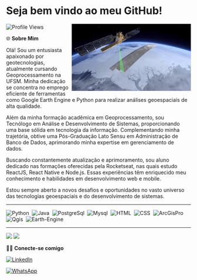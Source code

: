 # Seja bem vindo ao meu GitHub! 

<img src = "banner.gif" width = "325px" align = "right">

![Profile Views](https://komarev.com/ghpvc/?username=camiloiglesias)

🌐 **Sobre Mim**

Olá! Sou um entusiasta apaixonado por geotecnologias, atualmente cursando Geoprocessamento na UFSM. Minha dedicação se concentra no emprego eficiente de ferramentas como Google Earth Engine e Python para realizar análises geoespaciais de alta qualidade.

Além da minha formação acadêmica em Geoprocessamento, sou Tecnólogo em Análise e Desenvolvimento de Sistemas, proporcionando uma base sólida em tecnologia da informação. Complementando minha trajetória, obtive uma Pós-Graduação Lato Sensu em Administração de Banco de Dados, aprimorando minha expertise em gerenciamento de dados.

Buscando constantemente atualização e aprimoramento, sou aluno dedicado nas formações oferecidas pela Rocketseat, nas quais estudo ReactJS, React Native e Node.js. Essas experiências têm enriquecido meu conhecimento e habilidades em desenvolvimento web e mobile.

Estou sempre aberto a novos desafios e oportunidades no vasto universo das tecnologias geoespaciais e do desenvolvimento de sistemas.

  
 
---
<div>  
<img src="https://github.com/camiloiglesias/camiloiglesias/assets/71660609/7b71251e-4aa5-4ff1-afa1-bb6597ce5aaf" title="Python" alt="Python" width="40" height="40"/>&nbsp;
<img src="https://github.com/camiloiglesias/camiloiglesias/assets/71660609/bbb161ea-dcb1-440d-a1fb-e2c73c5dd744" title="Java" alt="Java" width="40" height="40"/>&nbsp;
<img src="https://github.com/camiloiglesias/camiloiglesias/assets/71660609/0ea1c262-9966-4399-885c-469533a60362" title="PostgreSql" alt="PostgreSql" width="40" height="40"/>&nbsp;
<img src="https://github.com/camiloiglesias/camiloiglesias/assets/71660609/81af191d-07da-4283-943c-f1c6a15954ec" title="Mysql" alt="Mysql" width="40" height="40"/>&nbsp;
<img src="https://github.com/camiloiglesias/camiloiglesias/assets/71660609/9902cdb1-ed52-4534-a11d-0ba16acb0cfb" title="HTML" alt="HTML" width="40" height="40"/>&nbsp;
<img src="https://github.com/camiloiglesias/camiloiglesias/assets/71660609/19db373f-513e-44f0-95f8-44d1b4938e8e" title="CSS" alt="CSS" width="40" height="40"/>&nbsp;
<img src="https://github.com/camiloiglesias/camiloiglesias/assets/71660609/5bfd1ce7-26cb-4bbc-a380-ef7ed3cb658d" title="ArcGisPro" alt="ArcGisPro" width="40" height="40"/>&nbsp;
<img src="https://github.com/camiloiglesias/camiloiglesias/assets/71660609/af3688c5-5b17-4964-bdf9-d54153a751f8" title="Qgis" alt="Qgis" width="40" height="40"/>&nbsp;
<img src="https://github.com/camiloiglesias/camiloiglesias/assets/71660609/61bc641a-c313-454f-b462-f245766683aa" title="Earth-Engine" alt="Earth-Engine" width="40" height="40"/>&nbsp;
</div>

---

<img height = "200em" src="https://github-readme-stats.vercel.app/api?username=camiloiglesias&show_icons=true&show_icons=true&theme=bear&count_private=true" />
<img height = "200em" src="https://github-readme-stats.vercel.app/api/top-langs/?username=camiloiglesias&show_icons=true&theme=bear&count_private=true"/>

🤝🏻 **Conecte-se comigo**

[![LinkedIn](https://img.shields.io/badge/LinkedIn-CAMILO_JOSE_VIERA_IGLESIAS-blue?style=flat-square&logo=linkedin&logoColor=white&link=https://www.linkedin.com/in/SEU_LINKEDIN_PERFIL/)](https://www.linkedin.com/in/camilo-jose-viera-iglesias/)

[![WhatsApp](https://img.shields.io/badge/WhatsApp-5555981180536-25D366?style=flat-square&logo=whatsapp&logoColor=white)](https://wa.me/+5555981180536)

